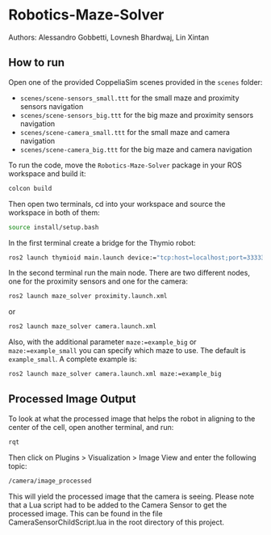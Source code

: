 # Robotics-Maze-Solver

Authors: Alessandro Gobbetti, Lovnesh Bhardwaj, Lin Xintan




## How to run
Open one of the provided CoppeliaSim scenes provided in the `scenes` folder:
- `scenes/scene-sensors_small.ttt` for the small maze and proximity sensors navigation
- `scenes/scene-sensors_big.ttt` for the big maze and proximity sensors navigation
- `scenes/scene-camera_small.ttt` for the small maze and camera navigation
- `scenes/scene-camera_big.ttt` for the big maze and camera navigation

To run the code, move the `Robotics-Maze-Solver` package in your ROS workspace and build it:
```bash
colcon build
```

Then open two terminals, cd into your workspace and source the workspace in both of them:
```bash
source install/setup.bash
```

In the first terminal create a bridge for the Thymio robot:
```bash
ros2 launch thymioid main.launch device:="tcp:host=localhost;port=33333" simulation:=True name:=thymio0
```

In the second terminal run the main node. There are two different nodes, one for the proximity sensors and one for the camera:
```bash
ros2 launch maze_solver proximity.launch.xml
```
or
```bash
ros2 launch maze_solver camera.launch.xml
```

Also, with the additional parameter `maze:=example_big` or `maze:=example_small` you can specify which maze to use. The default is `example_small`. A complete example is:
```bash
ros2 launch maze_solver camera.launch.xml maze:=example_big
```

## Processed Image Output
To look at what the processed image that helps the robot in aligning to the center of the cell, open another terminal, and run:
```bash
rqt
```
Then click on Plugins > Visualization > Image View and enter the following topic:
```bash
/camera/image_processed
```
This will yield the processed image that the camera is seeing. Please note that a Lua script had to be added to the Camera Sensor to get the processed image. This can be found in the file CameraSensorChildScript.lua in the root directory of this project.

